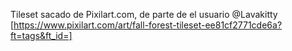 Tileset sacado de Pixilart.com, de parte de el usuario @Lavakitty [https://www.pixilart.com/art/fall-forest-tileset-ee81cf2771cde6a?ft=tags&ft_id=]
